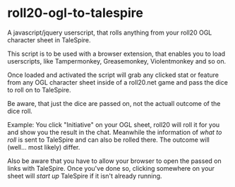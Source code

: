 # roll20-ogl-to-talespire

A javascript/jquery userscript, that rolls anything from your roll20 OGL character sheet in TaleSpire.

This script is to be used with a browser extension, that enables you to load userscripts, like Tampermonkey, Greasemonkey, Violentmonkey and so on.

Once loaded and activated the script will grab any clicked stat or feature from any OGL character sheet inside of a roll20.net game and pass the dice to roll on to TaleSpire.

Be aware, that just the dice are passed on, not the actuall outcome of the dice roll.

Example: You click "Initiative" on your OGL sheet, roll20 will roll it for you and show you the result in the chat. Meanwhile the information of *what to roll* is sent to TaleSpire and can also be rolled there. The outcome will (well... most likely) differ.

Also be aware that you have to allow your browser to open the passed on links with TaleSpire. Once you've done so, clicking somewhere on your sheet will *start up* TaleSpire if it isn't already running.
